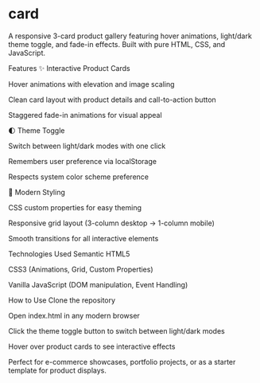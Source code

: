 # card
A responsive 3-card product gallery featuring hover animations, light/dark theme toggle, and fade-in effects. Built with pure HTML, CSS, and JavaScript.

Features
✨ Interactive Product Cards

Hover animations with elevation and image scaling

Clean card layout with product details and call-to-action button

Staggered fade-in animations for visual appeal

🌓 Theme Toggle

Switch between light/dark modes with one click

Remembers user preference via localStorage

Respects system color scheme preference

🎨 Modern Styling

CSS custom properties for easy theming

Responsive grid layout (3-column desktop → 1-column mobile)

Smooth transitions for all interactive elements

Technologies Used
Semantic HTML5

CSS3 (Animations, Grid, Custom Properties)

Vanilla JavaScript (DOM manipulation, Event Handling)

How to Use
Clone the repository

Open index.html in any modern browser

Click the theme toggle button to switch between light/dark modes

Hover over product cards to see interactive effects

Perfect for e-commerce showcases, portfolio projects, or as a starter template for product displays.